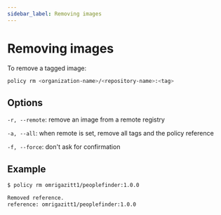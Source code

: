 ```yaml
---
sidebar_label: Removing images
---
```


# Removing images

To remove a tagged image:

```bash
policy rm <organization-name>/<repository-name>:<tag>
```

## Options

`-r, --remote`: remove an image from a remote registry

`-a, --all`: when remote is set, remove all tags and the policy reference

`-f, --force`: don't ask for confirmation

## Example

```bash
$ policy rm omrigazitt1/peoplefinder:1.0.0

Removed reference.
reference: omrigazitt1/peoplefinder:1.0.0
```

